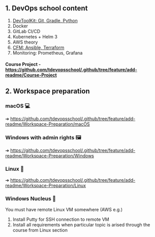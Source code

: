 ## 1. DevOps school content
1. [DevToolKit: Git, Gradle, Python](https://github.com/tdevopsschool/1-DevToolKit)
2. Docker
3. GitLab CI/CD
4. Kubernetes + Helm 3
5. AWS theory
6. [CFM: Ansible, Terraform](https://github.com/tdevopsschool/6-CFM)
7. Monitoring: Prometheus, Grafana

#### Course Project - https://github.com/tdevopsschool/.github/tree/feature/add-readme/Course-Project

## 2. Workspace preparation
### macOS 💻
➔ https://github.com/tdevopsschool/.github/tree/feature/add-readme/Workspace-Preparation/macOS

### Windows with admin rights 🖼
➔ https://github.com/tdevopsschool/.github/tree/feature/add-readme/Workspace-Preparation/Windows 

### Linux 🐧
➔ https://github.com/tdevopsschool/.github/tree/feature/add-readme/Workspace-Preparation/Linux

### Windows Nucleus 🤷
You must have remote Linux VM somewhere (AWS e.g.)
1. Install Putty for SSH connection to remote VM
2. Install all requirements when particular topic is arised through the course from Linux section
